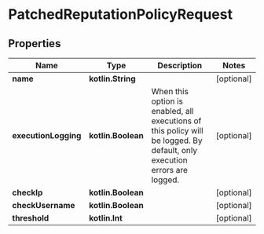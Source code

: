 
# PatchedReputationPolicyRequest

## Properties
Name | Type | Description | Notes
------------ | ------------- | ------------- | -------------
**name** | **kotlin.String** |  |  [optional]
**executionLogging** | **kotlin.Boolean** | When this option is enabled, all executions of this policy will be logged. By default, only execution errors are logged. |  [optional]
**checkIp** | **kotlin.Boolean** |  |  [optional]
**checkUsername** | **kotlin.Boolean** |  |  [optional]
**threshold** | **kotlin.Int** |  |  [optional]



